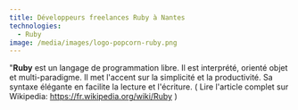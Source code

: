 ```yaml
---
title: Développeurs freelances Ruby à Nantes
technologies:
  - Ruby
image: /media/images/logo-popcorn-ruby.png
---
```


"**Ruby** est un langage de programmation libre. Il est interprété, orienté objet et multi-paradigme. Il met l'accent sur la simplicité et la productivité. Sa syntaxe élégante en facilite la lecture et l'écriture. ( Lire l'article complet sur Wikipedia: https://fr.wikipedia.org/wiki/Ruby )
